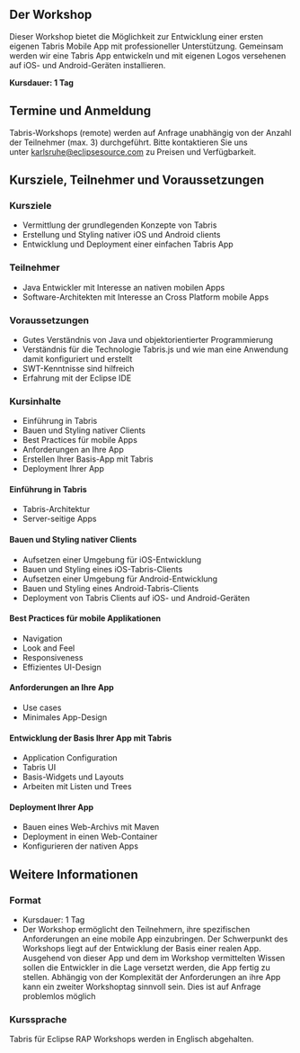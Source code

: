 ## Der Workshop

Dieser Workshop bietet die Möglichkeit zur Entwicklung einer ersten eigenen Tabris Mobile App mit professioneller Unterstützung. Gemeinsam werden wir eine Tabris App entwickeln und mit eigenen Logos versehenen auf iOS- und Android-Geräten installieren.

**Kursdauer: 1 Tag**

## Termine und Anmeldung

Tabris-Workshops (remote) werden auf Anfrage unabhängig von der Anzahl der Teilnehmer (max. 3) durchgeführt. Bitte kontaktieren Sie uns unter [karlsruhe@eclipsesource.com](mailto:karlsruhe@eclipsesource.com) zu Preisen und Verfügbarkeit.

## Kursziele, Teilnehmer und Voraussetzungen

### Kursziele

- Vermittlung der grundlegenden Konzepte von Tabris
- Erstellung und Styling nativer iOS und Android clients
- Entwicklung und Deployment einer einfachen Tabris App

### Teilnehmer

- Java Entwickler mit Interesse an nativen mobilen Apps
- Software-Architekten mit Interesse an Cross Platform mobile Apps

### Voraussetzungen

- Gutes Verständnis von Java und objektorientierter Programmierung
- Verständnis für die Technologie Tabris.js und wie man eine Anwendung damit konfiguriert und erstellt
- SWT-Kenntnisse sind hilfreich
- Erfahrung mit der Eclipse IDE

### Kursinhalte

- Einführung in Tabris
- Bauen und Styling nativer Clients
- Best Practices für mobile Apps
- Anforderungen an Ihre App
- Erstellen Ihrer Basis-App mit Tabris
- Deployment Ihrer App

#### Einführung in Tabris

- Tabris-Architektur
- Server-seitige Apps

#### Bauen und Styling nativer Clients

- Aufsetzen einer Umgebung für iOS-Entwicklung
- Bauen und Styling eines iOS-Tabris-Clients
- Aufsetzen einer Umgebung für Android-Entwicklung
- Bauen und Styling eines Android-Tabris-Clients
- Deployment von Tabris Clients auf iOS- und Android-Geräten

#### Best Practices für mobile Applikationen

- Navigation
- Look and Feel
- Responsiveness
- Effizientes UI-Design

#### Anforderungen an Ihre App

- Use cases
- Minimales App-Design

#### Entwicklung der Basis Ihrer App mit Tabris

- Application Configuration
- Tabris UI
- Basis-Widgets und Layouts
- Arbeiten mit Listen und Trees

#### Deployment Ihrer App

- Bauen eines Web-Archivs mit Maven
- Deployment in einen Web-Container
- Konfigurieren der nativen Apps

## Weitere Informationen

### Format

- Kursdauer: 1 Tag
- Der Workshop ermöglicht den Teilnehmern, ihre spezifischen Anforderungen an eine mobile App einzubringen. Der Schwerpunkt des Workshops liegt auf der Entwicklung der Basis einer realen App. Ausgehend von dieser App und dem im Workshop vermittelten Wissen sollen die Entwickler in die Lage versetzt werden, die App fertig zu stellen. Abhängig von der Komplexität der Anforderungen an ihre App kann ein zweiter Workshoptag sinnvoll sein. Dies ist auf Anfrage problemlos möglich

### Kurssprache

Tabris für Eclipse RAP Workshops werden in Englisch abgehalten.
